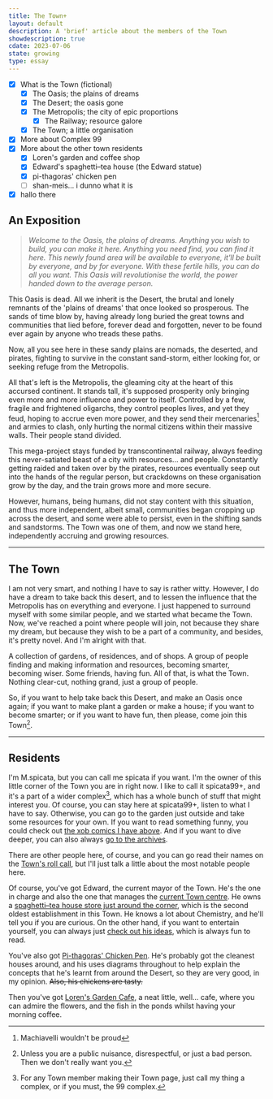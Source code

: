 ```yaml
---
title: The Town+
layout: default
description: A 'brief' article about the members of the Town
showdescription: true
cdate: 2023-07-06
state: growing
type: essay
---
```


- [x] What is the Town (fictional)
    - [x] The Oasis; the plains of dreams
    - [x] The Desert; the oasis gone
    - [x] The Metropolis; the city of epic proportions
        - [x] The Railway; resource galore
    - [x] The Town; a little organisation
- [x] More about Complex 99
- [x] More about the other town residents
    - [x] Loren's garden and coffee shop
    - [x] Edward's spaghetti–tea house (the Edward statue)
    - [x] pi-thagoras' chicken pen
    - [ ] shan-meis... i dunno what it is
- [x] hallo there

## An Exposition

> *Welcome to the Oasis, the plains of dreams. Anything you wish to build, you can make it here. Anything you need find, you can find it here. This newly found area will be available to everyone, it'll be built by everyone, and by for everyone. With these fertile hills, you can do all you want. This Oasis will revolutionise the world, the power handed down to the average person.*

[probably will want to add more to this oasis section]: #

This Oasis is dead. All we inherit is the Desert, the brutal and lonely remnants of the 'plains of dreams' that once looked so prosperous. The sands of time blow by, having already long buried the great towns and communities that lied before, forever dead and forgotten, never to be found ever again by anyone who treads these paths.

Now, all you see here in these sandy plains are nomads, the deserted, and pirates, fighting to survive in the constant sand-storm, either looking for, or seeking refuge from the Metropolis.

All that's left is the Metropolis, the gleaming city at the heart of this accursed continent. It stands tall, it's supposed prosperity only bringing even more and more influence and power to itself. Controlled by a few, fragile and frightened oligarchs, they control peoples lives, and yet they feud, hoping to accrue even more power, and they send their mercenaries[^1] and armies to clash, only hurting the normal citizens within their massive walls. Their people stand divided.

[^1]: Machiavelli wouldn't be proud

[no-one truly owned anything here, everything belonged to these oligarchs]: #

This mega-project stays funded by transcontinental railway, always feeding this never-satiated beast of a city with resources... and people. Constantly getting raided and taken over by the pirates, resources eventually seep out into the hands of the regular person, but crackdowns on these organisation grow by the day, and the train grows more and more secure.

However, humans, being humans, did not stay content with this situation, and thus more independent, albeit small, communities began cropping up across the desert, and some were able to persist, even in the shifting sands and sandstorms. The Town was one of them, and now we stand here, independently accruing and growing resources.

---

## The Town

I am not very smart, and nothing I have to say is rather witty. However, I do have a dream to take back this desert, and to lessen the influence that the Metropolis has on everything and everyone. I just happened to surround myself with some similar people, and we started what became the Town. Now, we've reached a point where people will join, not because they share my dream, but because they wish to be a part of a community, and besides, it's pretty novel. And I'm alright with that.

A collection of gardens, of residences, and of shops. A group of people finding and making information and resources, becoming smarter, becoming wiser. Some friends, having fun. All of that, is what the Town. Nothing clear-cut, nothing grand, just a group of people.

So, if you want to help take back this Desert, and make an Oasis once again; if you want to make plant a garden or make a house; if you want to become smarter; or if you want to have fun, then please, come join this Town[^2].

[^2]: Unless you are a public nuisance, disrespectful, or just a bad person. Then we don't really want you.

---

## Residents

I'm M.spicata, but you can call me spicata if you want. I'm the owner of this little corner of the Town you are in right now. I like to call it spicata99+, and it's a part of a wider complex[^3], which has a whole bunch of stuff that might interest you. Of course, you can stay here at spicata99+, listen to what I have to say. Otherwise, you can go to the garden just outside and take some resources for your own. If you want to read something funny, you could check out [the xob comics I have above](https://xob.99000000.xyz). And if you want to dive deeper, you can also always [go to the archives](https://archive.99000000.xyz).

[^3]: For any Town member making their Town page, just call my thing a complex, or if you must, the 99 complex.

[if you want, this complex can be your gateway into the town]: #

There are other people here, of course, and you can go read their names on the [Town's roll call](https://town.toomwn.xyz), but I'll just talk a little about the most notable people here.

Of course, you've got Edward, the current mayor of the Town. He's the one in charge and also the one that manages the [current Town centre](https://the.toomwn.xyz). He owns a [spaghetti–tea house store just around the corner](https://ed.toomwn.xyz), which is the second oldest establishment in this Town. He knows a lot about Chemistry, and he'll tell you if you are curious. On the other hand, if you want to entertain yourself, you can always just [check out his ideas](https://ed.toomwn.xyz/Writings/), which is always fun to read.

You've also got [Pi-thagoras' Chicken Pen](https://pi-thagoras.github.io/the-chicken-pen/). He's probably got the cleanest houses around, and his uses diagrams throughout to help explain the concepts that he's learnt from around the Desert, so they are very good, in my opinion. ~~Also, his chickens are tasty.~~

Then you've got [Loren's Garden Cafe](https://ionized-satellite-e99.notion.site/Loren-s-Garden-Cafe-cd03827de0a743468d9fb5a70413fc95), a neat little, well... cafe, where you can admire the flowers, and the fish in the ponds whilst having your morning coffee.
